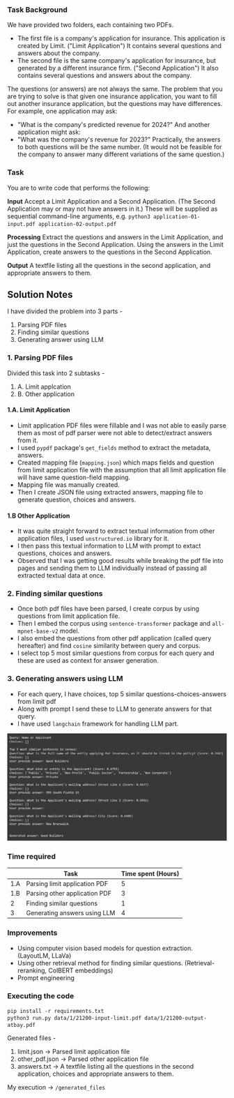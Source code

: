 ### Task Background

We have provided two folders, each containing two PDFs. 
- The first file is a company's application for insurance. This application is created by Limit. ("Limit Application")
  It contains several questions and answers about the company.
- The second file is the same company's application for insurance, but generated by a different insurance firm. ("Second Application")
  It also contains several questions and answers about the company.

The questions (or answers) are not always the same. The problem that you are trying to solve is that given one insurance application,
you want to fill out another insurance application, but the questions may have differences. For example, one application may ask:
- "What is the company's predicted revenue for 2024?"
And another application might ask:
- "What was the company's revenue for 2023?"
Practically, the answers to both questions will be the same number. (It would not be feasible for the company to answer
many different variations of the same question.)

### Task

You are to write code that performs the following:

**Input**
Accept a Limit Application and a Second Application. (The Second Application may or may not have answers in it.)
These will be supplied as sequential command-line arguments, e.g. `python3 application-01-input.pdf application-02-output.pdf`

**Processing**
Extract the questions and answers in the Limit Application, and just the questions in the Second Application.
Using the answers in the Limit Application, create answers to the questions in the Second Application.

**Output**
A textfile listing all the questions in the second application, and appropriate answers to them.

## Solution Notes

I have divided the problem into 3 parts -
1. Parsing PDF files
2. Finding similar questions
3. Generating answer using LLM

### 1. Parsing PDF files
Divided this task into 2 subtasks -
1. A. Limit applcation
1. B. Other application

#### 1.A. Limit Application
- Limit application PDF files were fillable and I was not able to easily parse them as most of pdf parser were not able to detect/extract answers from it.
- I used `pypdf` package's `get_fields` method to extract the metadata, answers.
- Created mapping file (`mapping.json`) which maps fields and question from limit application file with the assumption that all limit application file will have same question-field mapping.
- Mapping file was manually created.
- Then I create JSON file using extracted answers, mapping file to generate question, choices and answers.

#### 1.B Other Application
- It was quite straight forward to extract textual information from other application files, I used `unstructured.io` library for it.
- I then pass this textual information to LLM with prompt to extact questions, choices and answers.
- Observed that I was getting good results while breaking the pdf file into pages and sending them to LLM individually instead of passing all extracted textual data at once.


### 2. Finding similar questions
- Once both pdf files have been parsed, I create corpus by using questions from limit application file.
- Then I embed the corpus using `sentence-transformer` package and `all-mpnet-base-v2` model.
- I also embed the questions from other pdf application (called query hereafter) and find `cosine` similarity between query and corpus.
- I select top 5 most similar questions from corpus for each query and these are used as context for answer generation.

### 3. Generating answers using LLM
- For each query, I have choices, top 5 similar questions-choices-answers from limit pdf
- Along with prompt I send these to LLM to generate answers for that query.
- I have used `langchain` framework for handling LLM part.

![Query-question similarity](que-query-similarity.png)

### Time required

|     | Task                          | Time spent (Hours) |
|-----|-------------------------------|--------------------|
| 1.A | Parsing limit application PDF | 5                  |
| 1.B | Parsing other application PDF | 3                  |
| 2   | Finding similar questions     | 1                  |
| 3   | Generating answers using LLM  | 4                  |

### Improvements
- Using computer vision based models for question extraction. (LayoutLM, LLaVa)
- Using other retrieval method for finding similar questions. (Retrieval-reranking, ColBERT embeddings)
- Prompt engineering


### Executing the code
```
pip install -r requirements.txt
python3 run.py data/1/21200-input-limit.pdf data/1/21200-output-atbay.pdf
```
Generated files -
1. limit.json -> Parsed limit application file
2. other_pdf.json -> Parsed other application file
3. answers.txt -> A textfile listing all the questions in the second application, choices and appropriate answers to them.

My execution -> `/generated_files`
